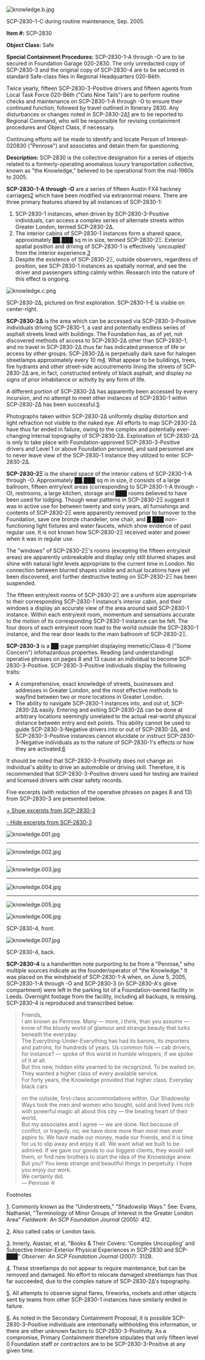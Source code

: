 ![knowledge.b.jpg](http://scp-wiki.wdfiles.com/local--files/scp-2830/knowledge.b.jpg)

SCP-2830-1-C during routine maintenance, Sep. 2005.

**Item #:** SCP-2830

**Object Class:** Safe

**Special Containment Procedures:** SCP-2830-1-A through -O are to be secured in Foundation Garage 020-2830. The only unredacted copy of SCP-2830-3 and the original copy of SCP-2830-4 are to be secured in standard Safe-class files in Regional Headquarters 020-Bēth.

Twice yearly, fifteen SCP-2830-3-Positive drivers and fifteen agents from Local Task Force 020-Bēth ("Cato Nine Tails") are to perform routine checks and maintenance on SCP-2830-1-A through -O to ensure their continued function, followed by travel outlined in Itinerary 2830. Any disturbances or changes noted in SCP-2830-2Δ[1](javascript:;) are to be reported to Regional Command, who will be responsible for revising containment procedures and Object Class, if necessary.

Continuing efforts will be made to identify and locate Person of Interest-020830 ("Penrose") and associates and detain them for questioning.

**Description:** SCP-2830 is the collective designation for a series of objects related to a formerly-operating anomalous luxury transportation collective, known as "the Knowledge," believed to be operational from the mid-1960s to 2005.

**SCP-2830-1-A through -O** are a series of fifteen Austin FX4 hackney carriages[2](javascript:;) which have been modified via extranormal means. There are three primary features shared by all instances of SCP-2830-1:

1.  SCP-2830-1 instances, when driven by SCP-2830-3-Positive individuals, can access a complex series of alternate streets within Greater London, termed SCP-2830-2Δ.
2.  The interior cabins of SCP-2830-1 instances form a shared space, approximately ██,███ sq m in size, termed SCP-2830-2Ξ. Exterior spatial position and driving of SCP-2830-1 is effectively 'uncoupled' from the interior experience.[3](javascript:;)
3.  Despite the existence of SCP-2830-2Ξ, outside observers, regardless of position, see SCP-2830-1 instances as spatially normal, and see the driver and passengers sitting calmly within. Research into the nature of this effect is ongoing.

![knowledge.c.png](http://scp-wiki.wdfiles.com/local--files/scp-2830/knowledge.c.png)

SCP-2830-2Δ, pictured on first exploration. SCP-2830-1-E is visible on center-right.

**SCP-2830-2Δ** is the area which can be accessed via SCP-2830-3-Positive individuals driving SCP-2830-1, a vast and potentially endless series of asphalt streets lined with buildings. The Foundation has, as of yet, not discovered methods of access to SCP-2830-2Δ other than SCP-2830-1, and no travel in SCP-2830-2Δ thus far has indicated presence of life or access by other groups. SCP-2830-2Δ is perpetually dark save for halogen streetlamps approximately every 10 m[4](javascript:;). What appear to be buildings, trees, fire hydrants and other street-side accoutrements lining the streets of SCP-2830-2Δ are, in fact, constructed entirely of black asphalt, and display no signs of prior inhabitance or activity by any form of life.

A different portion of SCP-2830-2Δ has apparently been accessed by every incursion, and no attempt to meet other instances of SCP-2830-1 within SCP-2830-2Δ has been successful.[5](javascript:;)

Photographs taken within SCP-2830-2Δ uniformly display distortion and light refraction not visible to the naked eye. All efforts to map SCP-2830-2Δ have thus far ended in failure, owing to the complex and potentially ever-changing internal topography of SCP-2830-2Δ. Exploration of SCP-2830-2Δ is only to take place with Foundation-approved SCP-2830-3-Positive drivers and Level 1 or above Foundation personnel, and said personnel are to never leave view of the SCP-2830-1 instance they utilized to enter SCP-2830-2Δ.

**SCP-2830-2Ξ** is the shared space of the interior cabins of SCP-2830-1-A through -O. Approximately ██,███ sq m in size, it consists of a large ballroom, fifteen entry/exit areas (corresponding to SCP-2830-1-A through -O), restrooms, a large kitchen, storage and ███ rooms believed to have been used for lodging. Though wear patterns in SCP-2830-2Ξ suggest it was in active use for between twenty and sixty years, all furnishings and contents of SCP-2830-2Ξ were apparently removed prior to turnover to the Foundation, save one bronze chandelier, one chair, and █,███ non-functioning light fixtures and water faucets, which show evidence of past regular use. It is not known how SCP-2830-2Ξ received water and power when it was in regular use.

The "windows" of SCP-2830-2Ξ's rooms (excepting the fifteen entry/exit areas) are apparently unbreakable and display only still blurred shapes and shine with natural light levels appropriate to the current time in London. No connection between blurred shapes visible and actual locations have yet been discovered, and further destructive testing on SCP-2830-2Ξ has been suspended.

The fifteen entry/exit rooms of SCP-2830-2Ξ are a uniform size appropriate to their corresponding SCP-2830-1 instance's interior cabin, and their windows a display an accurate view of the area around said SCP-2830-1 instance. Within each entry/exit room, momentum and sensations accurate to the motion of its corresponding SCP-2830-1 instance can be felt. The four doors of each entry/exit room lead to the world outside the SCP-2830-1 instance, and the rear door leads to the main ballroom of SCP-2830-2Ξ.

**SCP-2830-3** is a ██-page pamphlet displaying memetic/Class-6 ("Some Concern") infohazardous properties. Reading (and understanding) operative phrases on pages 8 and 13 cause an individual to become SCP-2830-3-Positive. SCP-2830-3-Positive individuals display the following traits:

*   A comprehensive, exact knowledge of streets, businesses and addresses in Greater London, and the most effective methods to wayfind between two or more locations in Greater London.
*   The ability to navigate SCP-2830-1 instances into, and out of, SCP-2830-2Δ easily. Entering and exiting SCP-2830-2Δ can be done at arbitrary locations seemingly unrelated to the actual real-world physical distance between entry and exit points. This ability cannot be used to guide SCP-2830-3-Negative drivers into or out of SCP-2830-2Δ, and SCP-2830-3-Positive instances cannot elucidate or instruct SCP-2830-3-Negative individuals as to the nature of SCP-2830-1's effects or how they are activated.[6](javascript:;)

It should be noted that SCP-2830-3-Positivity does not change an individual's ability to drive an automobile or driving skill. Therefore, it is recommended that SCP-2830-3-Positive drivers used for testing are trained and licensed drivers with clear safety records.

Five excerpts (with redaction of the operative phrases on pages 8 and 13) from SCP-2830-3 are presented below.

[+ Show excerpts from SCP-2830-3](javascript:;)

[\- Hide excerpts from SCP-2830-3](javascript:;)

![knowledge.001.jpg](http://scp-wiki.wdfiles.com/local--files/scp-2830/knowledge.001.jpg)

* * *

![knowledge.002.jpg](http://scp-wiki.wdfiles.com/local--files/scp-2830/knowledge.002.jpg)

* * *

![knowledge.003.jpg](http://scp-wiki.wdfiles.com/local--files/scp-2830/knowledge.003.jpg)

* * *

![knowledge.004.jpg](http://scp-wiki.wdfiles.com/local--files/scp-2830/knowledge.004.jpg)

* * *

![knowledge.005.jpg](http://scp-wiki.wdfiles.com/local--files/scp-2830/knowledge.005.jpg)

![knowledge.006.jpg](http://scp-wiki.wdfiles.com/local--files/scp-2830/knowledge.006.jpg)

SCP-2830-4, front.

![knowledge.007.jpg](http://scp-wiki.wdfiles.com/local--files/scp-2830/knowledge.007.jpg)

SCP-2830-4, back.

**SCP-2830-4** is a handwritten note purporting to be from a "Penrose," who multiple sources indicate as the founder/operator of "the Knowledge." It was placed on the windshield of SCP-2830-1-A when, on June 5, 2005, SCP-2830-1-A through -O and SCP-2830-3 (in SCP-2830-A's glove compartment) were left in the parking lot of a Foundation-owned facility in Leeds. Overnight footage from the facility, including all backups, is missing. SCP-2830-4 is reproduced and transcribed below.

> Friends,  
> I am known as Penrose. Many — more, I think, than you assume — know of the bloody world of glamour and strange beauty that lurks beneath the everyday.  
> The Everything-Under-Everything has had its barons, its importers and patrons, for hundreds of years. Us common folk — cab drivers, for instance? — spoke of this world in humble whispers, if we spoke of it at all.  
> But this new, hidden elite yearned to be recognized. To be waited on. They wanted a higher class of every available service.  
> For forty years, the Knowledge provided that higher class. Everyday black cars

> on the outside, first-class accommodations within. Our Shadowslip Ways took the men and women who bought, sold and lived lives rich with powerful magic all about this city — the beating heart of their world.  
> But my associates and I agree — we are done. Not because of conflict, or tragedy, no; we have done more than most men ever aspire to. We have made our money, made our friends, and it is time for us to slip away and enjoy it all. We want what we built to be admired. If we gave our goods to our biggest clients, they would sell them, or find new brothers to start the idea of the Knowledge anew. But you? You keep strange and beautiful things in perpetuity. I hope you enjoy our work.  
> We certainly did.  
> — Penrose ❊

Footnotes

[1](javascript:;). Commonly known as the "Understreets," "Shadowslip Ways." See: Evans, Nathaniel, "Terminology of Minor Groups of Interest in the Greater London Area" _Fieldwork: An SCP Foundation Journal_ (2005): 412.

[2](javascript:;). Also called cabs or London taxis.

[3](javascript:;). Innerly, Alastair, et al, "Books & Their Covers: 'Complex Uncoupling' and Subjective Interior-Exterior Physical Experiences in SCP-2830 and SCP-███" _Observer: An SCP Foundation Journal_ (2007): 312B.

[4](javascript:;). These streetlamps do not appear to require maintenance, but can be removed and damaged. No effort to relocate damaged streetlamps has thus far succeeded, due to the complex nature of SCP-2830-2Δ's topography.

[5](javascript:;). All attempts to observe signal flares, fireworks, rockets and other objects sent by teams from other SCP-2830-1 instances have similarly ended in failure.

[6](javascript:;). As noted in the Secondary Containment Proposal, it is possible SCP-2830-3-Positive individuals are intentionally withholding this information, or there are other unknown factors to SCP-2830-3-Positivity. As a compromise, Primary Containment therefore stipulates that only fifteen level 0 Foundation staff or contractors are to be SCP-2830-3-Positive at any given time.